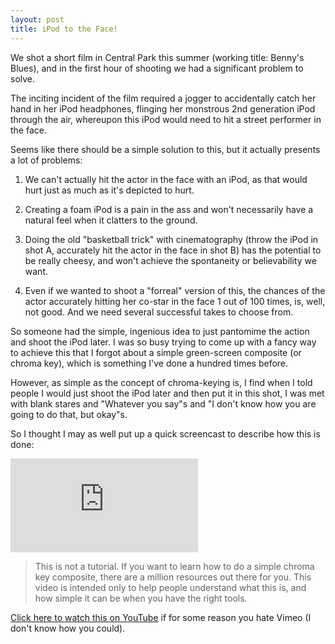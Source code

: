 ```yaml
---
layout: post
title: iPod to the Face!
---
```


We shot a short film in Central Park this summer (working title: Benny's Blues), and in the first hour of shooting we had a significant problem to solve.

The inciting incident of the film required a jogger to accidentally catch her hand in her iPod headphones, flinging her monstrous 2nd generation iPod through the air, whereupon this iPod would need to hit a street performer in the face.

Seems like there should be a simple solution to this, but it actually presents a lot of problems:

1. We can't actually hit the actor in the face with an iPod, as that would hurt just as much as it's depicted to hurt.

2. Creating a foam iPod is a pain in the ass and won't necessarily have a natural feel when it clatters to the ground.

3. Doing the old "basketball trick" with cinematography (throw the iPod in shot A, accurately hit the actor in the face in shot B) has the potential to be really cheesy, and won't achieve the spontaneity or believability we want.

4. Even if we wanted to shoot a "forreal" version of this, the chances of the actor accurately hitting her co-star in the face 1 out of 100 times, is, well, not good. And we need several successful takes to choose from.

So someone had the simple, ingenious idea to just pantomime the action and shoot the iPod later. I was so busy trying to come up with a fancy way to achieve this that I forgot about a simple green-screen composite (or chroma key), which is something I've done a hundred times before.

However, as simple as the concept of chroma-keying is, I find when I told people I would just shoot the iPod later and then put it in this shot, I was met with blank stares and "Whatever you say"s and "I don't know how you are going to do that, but okay"s.

So I thought I may as well put up a quick screencast to describe how this is done:

<iframe src="http://player.vimeo.com/video/17032554" frameborder="0"> </iframe>

>This is not a tutorial. If you want to learn how to do a simple chroma key composite, there are a million resources out there for you. This video is intended only to help people understand what this is, and how simple it can be when you have the right tools.



[Click here to watch this on YouTube][yt] if for some reason you hate Vimeo (I don't know how you could).

[yt]:http://www.youtube.com/watch?v=FaH30y9G6ww
